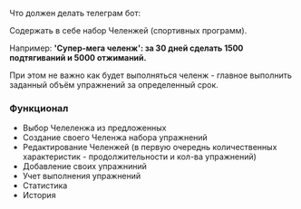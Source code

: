 Что должен делать телеграм бот:

Содержать в себе набор Челенжей (спортивных программ).

Например: **'Супер-мега челенж': за 30 дней сделать 1500 подтягиваний и 5000 отжиманий.**

При этом не важно как будет выполняться челенж - главное выполнить заданный объём упражнений за определенный срок. 


### Функционал
* Выбор Челеленжа из предложенных
* Создание своего Челенжа набора упражнений
* Редактирование Челенжей (в первую очереднь количественных характеристик - продолжительности и кол-ва упражнений)
* Добавление своих упражниний
* Учет выполнения упражнений
* Статистика
* История